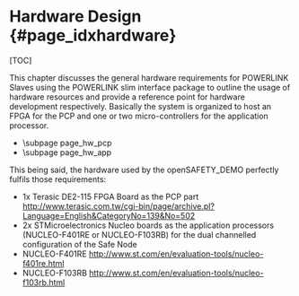 Hardware Design {#page_idxhardware}
============

[TOC]

This chapter discusses the general hardware requirements for POWERLINK Slaves
using the POWERLINK slim interface package to outline the usage of hardware
resources and provide a reference point for hardware development respectively.
Basically the system is organized to host an
FPGA for the PCP and one or two micro-controllers for the application processor.

- \subpage page_hw_pcp
- \subpage page_hw_app

This being said, the hardware used by the openSAFETY_DEMO perfectly fulfils
those requirements:

 - 1x Terasic DE2-115 FPGA Board as the PCP part http://www.terasic.com.tw/cgi-bin/page/archive.pl?Language=English&CategoryNo=139&No=502
 - 2x STMicroelectronics Nucleo boards as the application processors (NUCLEO-F401RE or NUCLEO-F103RB) for the dual channelled configuration of the Safe Node
  - NUCLEO-F401RE http://www.st.com/en/evaluation-tools/nucleo-f401re.html
  - NUCLEO-F103RB http://www.st.com/en/evaluation-tools/nucleo-f103rb.html
